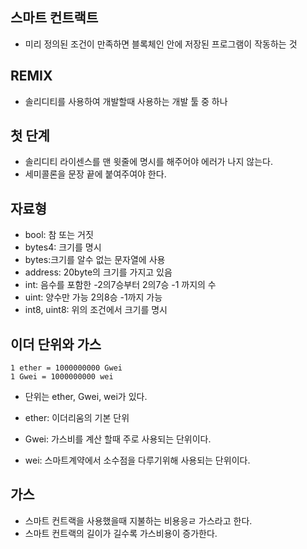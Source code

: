 ## 스마트 컨트랙트
- 미리 정의된 조건이 만족하면 블록체인 안에 저장된 프로그램이 작동하는 것

## REMIX
- 솔리디티를 사용하여 개발할때 사용하는 개발 툴 중 하나

## 첫 단계
- 솔리디티 라이센스를 맨 윗줄에 명시를 해주어야 에러가 나지 않는다.
- 세미콜론을 문장 끝에 붙여주여야 한다.

## 자료형

- bool: 참 또는 거짓
- bytes4: 크기를 명시
- bytes:크기를 알수 없는 문자열에 사용
- address: 20byte의 크기를 가지고 있음
- int: 음수를 포함한 -2의7승부터 2의7승 -1 까지의 수
- uint: 양수만 가능 2의8승 -1까지 가능
- int8, uint8: 위의 조건에서 크기를 명시

## 이더 단위와 가스

    1 ether = 1000000000 Gwei
    1 Gwei = 1000000000 wei

- 단위는 ether, Gwei, wei가 있다.

- ether: 이더리움의 기본 단위
- Gwei: 가스비를 계산 할때 주로 사용되는 단위이다.
- wei: 스마트계약에서 소수점을 다루기위해 사용되는 단위이다.

## 가스
- 스마트 컨트랙을 사용했을때 지불하는 비용응ㄹ 가스라고 한다.
- 스마트 컨트랙의 길이가 길수록 가스비용이 증가한다.
